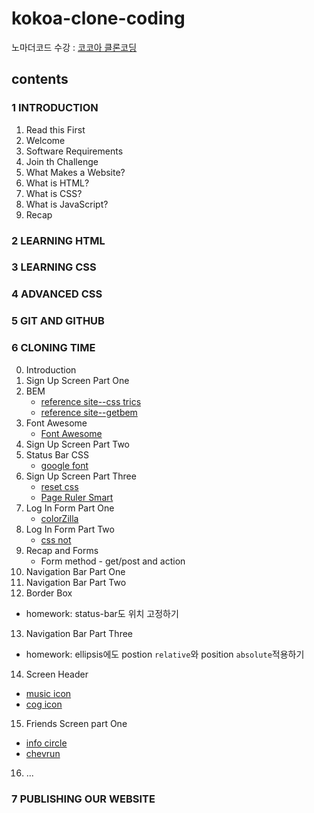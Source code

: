 # kokoa-clone-coding

노마더코드 수강 : [코코아 클론코딩](https://nomadcoders.co/kokoa-clone)

## contents

### 1 INTRODUCTION

1. Read this First
2. Welcome
3. Software Requirements
4. Join th Challenge
5. What Makes a Website?
6. What is HTML?
7. What is CSS?
8. What is JavaScript?
9. Recap

### 2 LEARNING HTML

### 3 LEARNING CSS

### 4 ADVANCED CSS

### 5 GIT AND GITHUB

### 6 CLONING TIME

0. Introduction
1. Sign Up Screen Part One
2. BEM
   * [reference site--css trics](https://css-tricks.com/bem-101/)
   * [reference site--getbem](https://getbem.com/introduction/)
3. Font Awesome
   * [Font Awesome](https://fontawesome.com/)
4. Sign Up Screen Part Two
5. Status Bar CSS
   * [google font](https://fonts.google.com/)
6. Sign Up Screen Part Three
   * [reset css](https://meyerweb.com/eric/tools/css/reset/)
   * [Page Ruler Smart](https://chrome.google.com/webstore/detail/page-ruler-smart/dfhpegnjdcbokjipkckekjeicjpicdcc)
7. Log In Form Part One
   * [colorZilla](https://chrome.google.com/webstore/detail/colorzilla/bhlhnicpbhignbdhedgjhgdocnmhomnp)
8. Log In Form Part Two
   * [css not](https://developer.mozilla.org/ko/docs/Web/CSS/:not)
9. Recap and Forms
   * Form method - get/post and action
10. Navigation Bar Part One
11. Navigation Bar Part Two
12. Border Box
   * homework: status-bar도 위치 고정하기
13. Navigation Bar Part Three
   * homework: ellipsis에도 postion `relative`와 position `absolute`적용하기
14. Screen Header
   * [music icon](https://fontawesome.com/v5/icons/music?f=classic&s=solid&sz=lg)
   * [cog icon](https://fontawesome.com/v5/icons/cog?f=classic&s=solid&sz=lg)
15. Friends Screen part One
   * [info circle](https://fontawesome.com/v5/icons/info-circle?f=classic&s=solid)
   * [chevrun](https://fontawesome.com/v5/icons/chevron-right?f=classic&s=solid&sz=xs)
16. ...

### 7 PUBLISHING OUR WEBSITE
